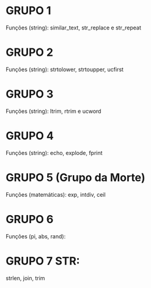 
# GRUPO 1 
Funções (string): 
similar_text, str_replace e str_repeat

# GRUPO 2 
Funções (string): 
strtolower, strtoupper, ucfirst

# GRUPO 3 
Funções (string): 
ltrim, rtrim e ucword

# GRUPO 4 
Funções (string): 
echo, explode, fprint

# GRUPO 5 (Grupo da Morte)
Funções (matemáticas): 
exp, intdiv, ceil

# GRUPO 6
Funções (pi, abs, rand): 

# GRUPO 7 STR:
strlen, join, trim
